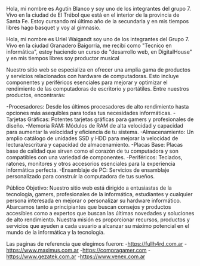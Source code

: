 Hola, mi nombre es Agutín Blanco y soy uno de los integrantes del grupo 7. Vivo en la ciudad de El Trébol que está en el interior de la provincia de Santa Fe. Estoy cursando mi último año de la secundaria y en mis tiempos libres hago basquet y voy al gimnasio.

Hola, mi nombre es Uriel Waigandt soy uno de los integrantes del Grupo 7. Vivo en la ciudad Granadero Baigorria, me recibí como "Tecnico en informática", estoy haciendo un curso de "desarrollo web, en DigitalHouse" y en mis tiempos libres soy productor musical






Nuestro sitio web se especializa en ofrecer una amplia gama de productos y servicios relacionados con hardware de computadoras. Esto incluye componentes y periféricos esenciales para mejorar y optimizar el rendimiento de las computadoras de escritorio y portátiles. Entre nuestros productos, encontrarás:

-Procesadores: Desde los últimos procesadores de alto rendimiento hasta opciones más asequibles para todas tus necesidades informáticas.
-Tarjetas Gráficas: Potentes tarjetas gráficas para gamers y profesionales de diseño.
-Memoria RAM: Módulos de RAM de alta velocidad y capacidad para aumentar la velocidad y eficiencia de tu sistema.
-Almacenamiento: Un amplio catálogo de unidades SSD y HDD para mejorar la velocidad de lectura/escritura y capacidad de almacenamiento.
-Placas Base: Placas base de calidad que sirven como el corazón de tu computadora y son compatibles con una variedad de componentes.
-Periféricos: Teclados, ratones, monitores y otros accesorios esenciales para la experiencia informática perfecta.
-Ensamblaje de PC: Servicios de ensamblaje personalizado para construir la computadora de tus sueños.

Público Objetivo:
Nuestro sitio web está dirigido a entusiastas de la tecnología, gamers, profesionales de la informática, estudiantes y cualquier persona interesada en mejorar o personalizar su hardware informático. Abarcamos tanto a principiantes que buscan consejos y productos accesibles como a expertos que buscan las últimas novedades y soluciones de alto rendimiento. Nuestra misión es proporcionar recursos, productos y servicios que ayuden a cada usuario a alcanzar su máximo potencial en el mundo de la informática y la tecnología.


Las paginas de referencia que elegimos fueron:
-https://fullh4rd.com.ar
-https://www.maximus.com.ar
-https://compragamer.com
-https://www.gezatek.com.ar
-https://www.venex.com.ar